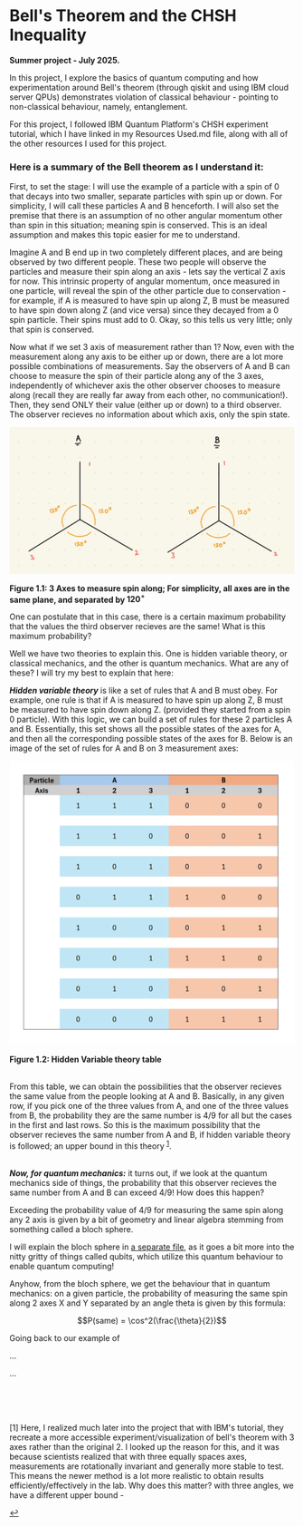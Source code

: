 # Bell's Theorem and the CHSH Inequality

**Summer project - July 2025.**

In this project, I explore the basics of quantum computing and how experimentation around Bell's theorem (through qiskit and using IBM cloud server QPUs) demonstrates violation of classical behaviour - pointing to non-classical behaviour, namely, entanglement.  

For this project, I followed IBM Quantum Platform's CHSH experiment tutorial, which I have linked in my Resources Used.md file, along with all of the other resources I used for this project. 

### Here is a summary of the Bell theorem as I understand it:

First, to set the stage: I will use the example of a particle with a spin of 0 that decays into two smaller, separate particles with spin up or down. For simplicity, I will call these particles A and B henceforth. I will also set the premise that there is an assumption of no other angular momentum other than spin in this situation; meaning spin is conserved. This is an ideal assumption and makes this topic easier for me to understand.

Imagine A and B end up in two completely different places, and are being observed by two different people. These two people will observe the particles and measure their spin along an axis - lets say the vertical Z axis for now. This intrinsic property of angular momentum, once measured in one particle, will reveal the spin of the other particle due to conservation - for example, if A is measured to have spin up along Z, B must be measured to have spin down along Z (and vice versa) since they decayed from a 0 spin particle. Their spins must add to 0. Okay, so this tells us very little; only that spin is conserved.

Now what if we set 3 axis of measurement rather than 1? Now, even with the measurement along any axis to be either up or down, there are a lot more possible combinations of measurements. Say the observers of A and B can choose to measure the spin of their particle along any of the 3 axes, independently of whichever axis the other observer chooses to measure along (recall they are really far away from each other, no communication!). Then, they send ONLY their value (either up or down) to a third observer. The observer recieves no information about which axis, only the spin state.

<img src="/images/threeAxis.png" width="550">

**Figure 1.1: 3 Axes to measure spin along; For simplicity, all axes are in the same plane, and separated by $120^{\circ}$**

One can postulate that in this case, there is a certain maximum probability that the values the third observer recieves are the same! What is this maximum probability?

Well we have two theories to explain this. One is hidden variable theory, or classical mechanics, and the other is quantum mechanics. What are any of these? I will try my best to explain that here:

***Hidden variable theory*** is like a set of rules that A and B must obey. For example, one rule is that if A is measured to have spin up along Z, B must be measured to have spin down along Z. (provided they started from a spin 0 particle). With this logic, we can build a set of rules for these 2 particles A and B. Essentially, this set shows all the possible states of the axes for A, and then all the corresponding possible states of the axes for B. Below is an image of the set of rules for A and B on 3 measurement axes:


<img src="/images/hiddenVariableRules.png" width="550">

**Figure 1.2: Hidden Variable theory table**

<br />
From this table, we can obtain the possibilities that the observer recieves the same value from the people looking at A and B. Basically, in any given row, if you pick one of the three values from A, and one of the three values from B, the probability they are the same number is 4/9 for all but the cases in the first and last rows. So this is the maximum possibility that the observer recieves the same number from A and B, if hidden variable theory is followed; an upper bound in this theory <sup><a id="fn1-ref" href="#fn1">1</a></sup>.

<br />
<br />

***Now, for quantum mechanics:*** it turns out, if we look at the quantum mechanics side of things, the probability that this observer recieves the same number from A and B can exceed 4/9! How does this happen?

Exceeding the probability value of 4/9 for measuring the same spin along any 2 axis is given by a bit of geometry and linear algebra stemming from something called a bloch sphere. 

I will explain the bloch sphere in [a separate file](2_Aside_on_Bloch_Spheres.md), as it goes a bit more into the nitty gritty of things called qubits, which utilize this quantum behaviour to enable quantum computing!

Anyhow, from the bloch sphere, we get the behaviour that in quantum mechanics: on a given particle, the probability of measuring the same spin along 2 axes X and Y separated by an angle theta is given by this formula:

$$P(same) = \cos^2(\frac{\theta}{2})$$

Going back to our example of 




...







...


<br />


<br />





<br />


<a id="fn1"></a> 

[1] Here, I realized much later into the project that with IBM's tutorial, they recreate a more accessible experiment/visualization of bell's theorem with 3 axes rather than the original 2. I looked up the reason for this, and it was because scientists realized that with three equally spaces axes, measurements are rotationally invariant and generally more stable to test. This means the newer method is a lot more realistic to obtain results efficiently/effectively in the lab.  Why does this matter? with three angles, we have a different upper bound - 

[↩](#fn1-ref)
<a id="fn1-ref"></a>



